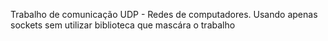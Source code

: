 Trabalho de comunicação UDP - Redes de computadores. Usando apenas sockets sem utilizar biblioteca que mascára o trabalho
